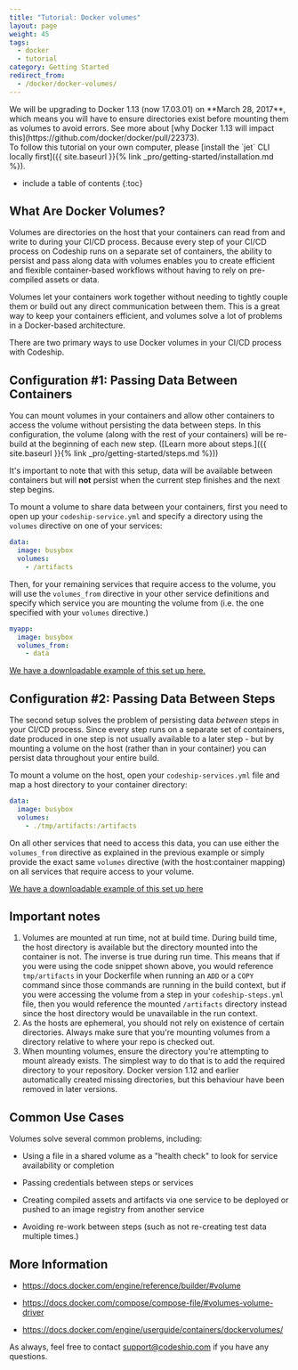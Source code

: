 ```yaml
---
title: "Tutorial: Docker volumes"
layout: page
weight: 45
tags:
  - docker
  - tutorial
category: Getting Started
redirect_from:
  - /docker/docker-volumes/
---
```


<div class="alert-block">
We will be upgrading to Docker 1.13 (now 17.03.01) on **March 28, 2017**, which means you will have to ensure directories exist before mounting them as volumes to avoid errors. See more about [why Docker 1.13 will impact this](https://github.com/docker/docker/pull/22373).
</div>


<div class="info-block">
To follow this tutorial on your own computer, please [install the `jet` CLI locally first]({{ site.baseurl }}{% link _pro/getting-started/installation.md %}).
</div>

* include a table of contents
{:toc}

## What Are Docker Volumes?
Volumes are directories on the host that your containers can read from and write to during your CI/CD process. Because every step of your CI/CD process on Codeship runs on a separate set of containers, the ability to persist and pass along data with volumes enables you to create efficient and flexible container-based workflows without having to rely on pre-compiled assets or data.

Volumes let your containers work together without needing to tightly couple them or build out any direct communication between them. This is a great way to keep your containers efficient, and volumes solve a lot of problems in a Docker-based architecture.

There are two primary ways to use Docker volumes in your CI/CD process with Codeship.

## Configuration #1: Passing Data Between Containers
You can mount volumes in your containers and allow other containers to access the volume without persisting the data between steps. In this configuration, the volume (along with the rest of your containers) will be re-build at the beginning of each new step. ([Learn more about steps.]({{ site.baseurl }}{% link _pro/getting-started/steps.md %}))

It's important to note that with this setup, data will be available between containers but will __not__ persist when the current step finishes and the next step begins.

To mount a volume to share data between your containers, first you need to open up your `codeship-service.yml` and specify a directory using the `volumes` directive on one of your services:

```yaml
data:
  image: busybox
  volumes:
    - /artifacts
```

Then, for your remaining services that require access to the volume, you will use the `volumes_from` directive in your other service definitions and specify which service you are mounting the volume from (i.e. the one specified with your `volumes` directive.)

```yaml
myapp:
  image: busybox
  volumes_from:
    - data
```

[We have a downloadable example of this set up here.](https://github.com/codeship/codeship-tool-examples/tree/master/07.volumes)

## Configuration #2: Passing Data Between Steps

The second setup solves the problem of persisting data *between* steps in your CI/CD process. Since every step runs on a separate set of containers, date produced in one step is not usually available to a later step - but by mounting a volume on the host (rather than in your container) you can persist data throughout your entire build.

 To mount a volume on the host, open your `codeship-services.yml` file and map a host directory to your container directory:

```yaml
data:
  image: busybox
  volumes:
    - ./tmp/artifacts:/artifacts
```

On all other services that need to access this data, you can use either the `volumes_from` directive as explained in the previous example or simply provide the exact same `volumes` directive (with the host:container mapping) on all services that require access to your volume.

[We have a downloadable example of this set up here](https://github.com/codeship/codeship-tool-examples/tree/master/08.deployment-container)

## Important notes

1. Volumes are mounted at run time, not at build time. During build time, the host directory is available but the directory mounted into the container is not. The inverse is true during run time. This means that if you were using the code snippet shown above, you would reference `tmp/artifacts` in your Dockerfile when running an `ADD` or a `COPY` command since those commands are running in the build context, but if you were accessing the volume from a step in your `codeship-steps.yml` file, then you would reference the mounted `/artifacts` directory instead since the host directory would be unavailable in the run context.
1. As the hosts are ephemeral, you should not rely on existence of certain directories. Always make sure that you're mounting volumes from a directory relative to where your repo is checked out.
1. When mounting volumes, ensure the directory you're attempting to mount already exists. The simplest way to do that is to add the required directory to your repository. Docker version 1.12 and earlier automatically created missing directories, but this behaviour have been removed in later versions.

## Common Use Cases
Volumes solve several common problems, including:

* Using a file in a shared volume as a "health check" to look for service availability or completion

* Passing credentials between steps or services

* Creating compiled assets and artifacts via one service to be deployed or pushed to an image registry from another service

* Avoiding re-work between steps (such as not re-creating test data multiple times.)

## More Information

* https://docs.docker.com/engine/reference/builder/#volume

* https://docs.docker.com/compose/compose-file/#volumes-volume-driver

* https://docs.docker.com/engine/userguide/containers/dockervolumes/

As always, feel free to contact [support@codeship.com](mailto:support@codeship.com) if you have any questions.
